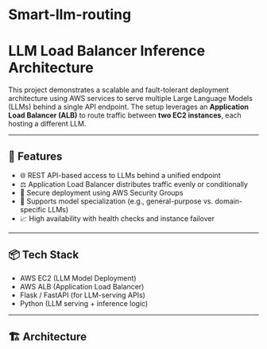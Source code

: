 # Smart-llm-routing


# LLM Load Balancer Inference Architecture

This project demonstrates a scalable and fault-tolerant deployment architecture using AWS services to serve multiple Large Language Models (LLMs) behind a single API endpoint. The setup leverages an **Application Load Balancer (ALB)** to route traffic between **two EC2 instances**, each hosting a different LLM.

---

## 🚀 Features

- 🌐 REST API-based access to LLMs behind a unified endpoint
- ⚖️ Application Load Balancer distributes traffic evenly or conditionally
- 🔐 Secure deployment using AWS Security Groups
- 🧠 Supports model specialization (e.g., general-purpose vs. domain-specific LLMs)
- 📈 High availability with health checks and instance failover

---

## 📦 Tech Stack

- AWS EC2 (LLM Model Deployment)
- AWS ALB (Application Load Balancer)
- Flask / FastAPI (for LLM-serving APIs)
- Python (LLM serving + inference logic)

---

## 🏗️ Architecture

